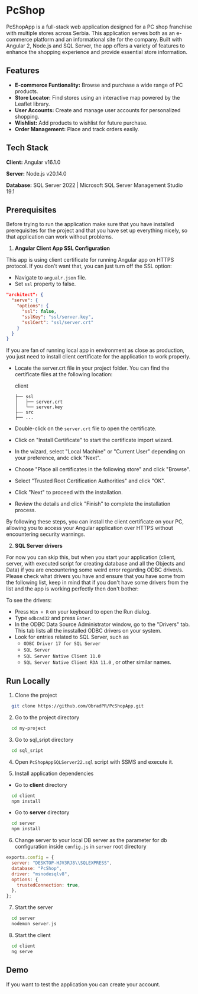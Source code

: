 
# PcShop

PcShopApp is a full-stack web application designed for a PC shop franchise with multiple stores across Serbia. This application serves both as an e-commerce platform and an informational site for the company. Built with Angular 2, Node.js and SQL Server, the app offers a variety of features to enhance the shopping experience and provide essential store information.




## Features

- **E-commerce Funtionality:** Browse and purchase a wide range of PC products.
- **Store Locator:** Find stores using an interactive map powered by the Leaflet library.
- **User Accounts:** Create and manage user accounts for personalized shopping.
- **Wishlist:** Add products to wishlist for future purchase.
- **Order Management:** Place and track orders easily.


## Tech Stack

**Client:** Angular v16.1.0

**Server:** Node.js v20.14.0

**Database:** SQL Server 2022 | Microsoft SQL Server Management Studio 19.1


## Prerequisites

Before trying to run the application make sure that you have installed prerequisites for the project and that you have set up everything nicely, so that application can work without problems.

1. **Angular Client App SSL Configuration**

This app is using client certificate for running Angular app on HTTPS protocol.
If you don't want that, you can just turn off the SSL option:

- Navigate to `angualr.json` file.
- Set `ssl` property to false.
```json
"architect": {
  "serve": {
    "options": {
      "ssl": false,
      "sslKey": "ssl/server.key",
      "sslCert": "ssl/server.crt"
    }
  }
}
```
If you are fan of running local app in environment as close as production, you just need to install client certificate for the application to work properly.

- Locate the server.crt file in your project folder.
You can find the certificate files at the following location:

    client
  
      ├── ssl
      │   ├── server.crt
      │   └── server.key
      ├── src
      ├── ...

- Double-click on the `server.crt` file to open the certificate.
- Click on "Install Certificate" to start the certificate import wizard.
- In the wizard, select "Local Machine" or "Current User" depending on your preference, andc click "Next".
- Choose "Place all certificates in the following store" and click "Browse".
- Select "Trusted Root Certification Authorities" and click "OK".
- Click "Next" to proceed with the installation.
- Review the details and click "Finish" to complete the installation process.

By following these steps, you can install the client certificate on your PC, allowing you to access your Angular application over HTTPS without encountering security warnings.

2. **SQL Server drivers**

For now you can skip this, but when you start your application (client, server, with executed script for creating database and all the Objects and Data) if you are encountering some weird error regarding ODBC driver/s. Please check what drivers you have and ensure that you have some from the following list, keep in mind that if you don't have some drivers from the list and the app is working perfectly then don't bother:

To see the drivers:
- Press `Win + R` on your keyboard to open the Run dialog.
- Type `odbcad32` and press `Enter`.
- In the ODBC Data Source Administrator window, go to the "Drivers" tab. This tab lists all the insstalled ODBC drivers on your system.
- Look for entries related to SQL Server, such as 
    - `ODBC Driver 17 for SQL Server`
    - `SQL Server`
    - `SQL Server Native Client 11.0`
    - `SQL Server Native Client RDA 11.0`
, or other similar names.
## Run Locally

1. Clone the project

```bash
  git clone https://github.com/ObradPR/PcShopApp.git
```

2. Go to the project directory

```bash
  cd my-project
```

3. Go to sql_sript directory

```bash
  cd sql_sript
```

4. Open `PcShopAppSQLServer22.sql` script with SSMS and execute it.

5. Install application dependencies

- Go to **client** directory
```bash
  cd client
  npm install
```
- Go to **server** directory
```bash
  cd server
  npm install
```
6. Change server to your local DB server as the parameter for db configuration inside `config.js` in `server` root directory
```javascript
exports.config = {
  server: "DESKTOP-HJV3RJ8\\SQLEXPRESS",
  database: "PcShop",
  driver: "msnodesqlv8",
  options: {
    trustedConnection: true,
  },
};

```

7. Start the server

```bash
  cd server
  nodemon server.js
```
8. Start the client

```bash
  cd client
  ng serve
```


## Demo

If you want to test the application you can create your account.

